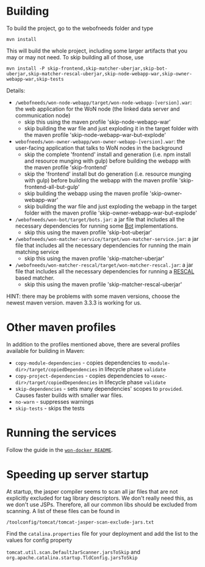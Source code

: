 # Building

To build the project, go to the webofneeds folder and type

`mvn install`


This will build the whole project, including some larger artifacts that you may or may not need. To skip building all of those, use 

`mvn install -P skip-frontend,skip-matcher-uberjar,skip-bot-uberjar,skip-matcher-rescal-uberjar,skip-node-webapp-war,skip-owner-webapp-war,skip-tests`

Details:
* `/webofneeds/won-node-webapp/target/won-node-webapp-[version].war`: the web application for the WoN node (the linked data server and communication node)
  * skip this using the maven profile 'skip-node-webapp-war'
  * skip building the war file and just exploding it in the target folder with the maven profile 'skip-node-webapp-war-but-explode'
* `webofneeds/won-owner-webapp/won-owner-webapp-[version].war`: the user-facing application that talks to WoN nodes in the background
  * skip the complete 'frontend' install and generation (i.e. npm install and resource munging with gulp) before building the webapp with the maven profile 'skip-frontend'
  * skip the 'frontend' install but do generation (i.e. resource munging with gulp) before building the webapp with the maven profile 'skip-frontend-all-but-gulp'
  * skip building the webapp using the maven profile 'skip-owner-webapp-war'
  * skip building the war file and just exploding the webapp in the target folder with the maven profile 'skip-owner-webapp-war-but-explode'
* `/webofneeds/won-bot/target/bots.jar`: a jar file that includes all the necessary dependencies for running some [Bot](/webofneeds/won-bot/README.md) implementations.
  * skip this using the maven profile 'skip-bot-uberjar'
* `/webofneeds/won-matcher-service/target/won-matcher-service.jar`: a jar file that includes all the necessary dependencies for running the main matching service
  * skip this using the maven profile 'skip-matcher-uberjar'
* `/webofneeds/won-matcher-rescal/target/won-matcher-rescal.jar`: a jar file that includes all the necessary dependencies for running a [RESCAL](https://github.com/nzhiltsov/Ext-RESCAL) based matcher.
  * skip this using the maven profile 'skip-matcher-rescal-uberjar'

HINT: there may be problems with some maven versions, choose the newest maven version. maven 3.3.3 is working for us. 


# Other maven profiles
In addition to the profiles mentioned above, there are several profiles available for building in Maven:
* `copy-module-dependencies` - copies dependencies to `<module-dir>/target/copiedDependencies` in lifecycle phase `validate`
* `copy-project-dependencies` - copies dependencies to `<exec-dir>/target/copiedDependencies` in lifecycle phase `validate`
* `skip-dependencies` - sets many dependencies' scopes to `provided`. Causes faster builds with smaller war files.
* `no-warn` - suppresses warnings
* `skip-tests` - skips the tests

# Running the services
Follow the guide in the [`won-docker README`](../webofneeds/won-docker/README.md).


# Speeding up server startup
At startup, the jasper compiler seems to scan all jar files that are not explicitly excluded for tag library descriptors. We don't really need this, as we don't use JSPs. Therefore, all our common libs should be excluded from scanning. A list of these files can be found in 
```
/toolconfig/tomcat/tomcat-jasper-scan-exclude-jars.txt
```
Find the `catalina.properties` file for your deployment and add the list to the values for config property

`tomcat.util.scan.DefaultJarScanner.jarsToSkip` 
and
`org.apache.catalina.startup.TldConfig.jarsToSkip`
